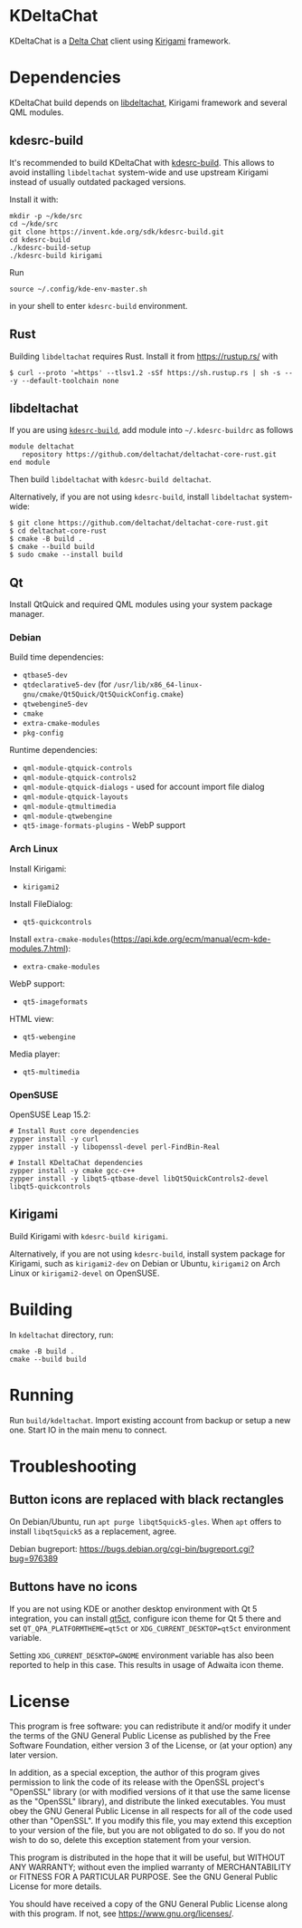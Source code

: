 # KDeltaChat

KDeltaChat is a [Delta Chat](https://delta.chat/) client using [Kirigami](https://develop.kde.org/frameworks/kirigami/) framework.

# Dependencies

KDeltaChat build depends on
[libdeltachat](https://github.com/deltachat/deltachat-core-rust/),
Kirigami framework and several QML modules.

## kdesrc-build

It's recommended to build KDeltaChat with [kdesrc-build](https://kdesrc-build.kde.org/).
This allows to avoid installing `libdeltachat` system-wide and use
upstream Kirigami instead of usually outdated packaged versions.

Install it with:
```
mkdir -p ~/kde/src
cd ~/kde/src
git clone https://invent.kde.org/sdk/kdesrc-build.git
cd kdesrc-build
./kdesrc-build-setup
./kdesrc-build kirigami
```

Run
```
source ~/.config/kde-env-master.sh
```
in your shell to enter `kdesrc-build` environment.

## Rust

Building `libdeltachat` requires Rust.
Install it from https://rustup.rs/ with
```
$ curl --proto '=https' --tlsv1.2 -sSf https://sh.rustup.rs | sh -s -- -y --default-toolchain none
```

## libdeltachat

If you are using [`kdesrc-build`](https://kdesrc-build.kde.org/),
add module into `~/.kdesrc-buildrc` as follows
```
module deltachat
   repository https://github.com/deltachat/deltachat-core-rust.git
end module
```
Then build `libdeltachat` with `kdesrc-build deltachat`.

Alternatively, if you are not using `kdesrc-build`, install `libdeltachat` system-wide:
```
$ git clone https://github.com/deltachat/deltachat-core-rust.git
$ cd deltachat-core-rust
$ cmake -B build .
$ cmake --build build
$ sudo cmake --install build
```

## Qt

Install QtQuick and required QML modules using your system package manager.

### Debian

Build time dependencies:
- `qtbase5-dev`
- `qtdeclarative5-dev` (for `/usr/lib/x86_64-linux-gnu/cmake/Qt5Quick/Qt5QuickConfig.cmake`)
- `qtwebengine5-dev`
- `cmake`
- `extra-cmake-modules`
- `pkg-config`

Runtime dependencies:
- `qml-module-qtquick-controls`
- `qml-module-qtquick-controls2`
- `qml-module-qtquick-dialogs` - used for account import file dialog
- `qml-module-qtquick-layouts`
- `qml-module-qtmultimedia`
- `qml-module-qtwebengine`
- `qt5-image-formats-plugins` - WebP support

### Arch Linux

Install Kirigami:
- `kirigami2`

Install FileDialog:
- `qt5-quickcontrols`

Install `extra-cmake-modules`(https://api.kde.org/ecm/manual/ecm-kde-modules.7.html):
- `extra-cmake-modules`

WebP support:
- `qt5-imageformats`

HTML view:
- `qt5-webengine`

Media player:
- `qt5-multimedia`

### OpenSUSE

OpenSUSE Leap 15.2:
```
# Install Rust core dependencies
zypper install -y curl
zypper install -y libopenssl-devel perl-FindBin-Real

# Install KDeltaChat dependencies
zypper install -y cmake gcc-c++
zypper install -y libqt5-qtbase-devel libQt5QuickControls2-devel libqt5-quickcontrols
```

## Kirigami

Build Kirigami with `kdesrc-build kirigami`.

Alternatively, if you are not using `kdesrc-build`, install system package for Kirigami,
such as `kirigami2-dev` on Debian or Ubuntu, `kirigami2` on Arch Linux or `kirigami2-devel` on OpenSUSE.

# Building

In `kdeltachat` directory, run:
```
cmake -B build .
cmake --build build
```

# Running

Run `build/kdeltachat`. Import existing account from backup or setup a
new one. Start IO in the main menu to connect.

# Troubleshooting

## Button icons are replaced with black rectangles

On Debian/Ubuntu, run `apt purge libqt5quick5-gles`. When `apt` offers
to install `libqt5quick5` as a replacement, agree.

Debian bugreport: https://bugs.debian.org/cgi-bin/bugreport.cgi?bug=976389

## Buttons have no icons

If you are not using KDE or another desktop environment with Qt 5 integration,
you can install [qt5ct](https://sourceforge.net/projects/qt5ct/), configure
icon theme for Qt 5 there and set `QT_QPA_PLATFORMTHEME=qt5ct` or
`XDG_CURRENT_DESKTOP=qt5ct` environment variable.

Setting `XDG_CURRENT_DESKTOP=GNOME` environment variable has also been reported
to help in this case. This results in usage of Adwaita icon theme.

# License

This program is free software: you can redistribute it and/or modify
it under the terms of the GNU General Public License as published by
the Free Software Foundation, either version 3 of the License, or
(at your option) any later version.

In addition, as a special exception, the author of this program gives
permission to link the code of its release with the OpenSSL
project's "OpenSSL" library (or with modified versions of it that
use the same license as the "OpenSSL" library), and distribute the
linked executables. You must obey the GNU General Public License in
all respects for all of the code used other than "OpenSSL". If you
modify this file, you may extend this exception to your version of
the file, but you are not obligated to do so.  If you do not wish to
do so, delete this exception statement from your version.

This program is distributed in the hope that it will be useful,
but WITHOUT ANY WARRANTY; without even the implied warranty of
MERCHANTABILITY or FITNESS FOR A PARTICULAR PURPOSE.  See the
GNU General Public License for more details.

You should have received a copy of the GNU General Public License
along with this program.  If not, see <https://www.gnu.org/licenses/>.
